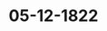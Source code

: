 ---  
schema: default  
title: 05-12-1822  
organization: Team Charlie  
notes: "<p>Description</p><p>Sechs und zwanzigste Sitzung.

Geschehen, Frankfurt den. 5. December 1822.

In Gegenwart

Von Seiten Oesterreichs: des von dem Kaiserlich-Königlichen präsidirenden Gesandten,

Herrn Grafen von Buol=Schauenstein, substituirten Königlich-Sächsischen

Gesandten, Herrn von Carlowiz;

Von Seiten Preussens: des Königlichen wirklichen geheimen Staats- und Cabinets

Ministers, Herrn Grafen von der Goltz;

Von Seiten Baierns: des Königlichen wirklichen Staatsraths, Herrn von Pfeffel;

Von Seiten Sachsens: des Königlichen wirklichen Geheimen Raths, Herrn von Carlowiz;

Von Seiten Hannovers: des Königlichen Geheimen Raths, Herrn von Hammerstein;

Von Seiten Würtembergs: des Königlichen Herrn Staatsministers, Freiherrn von

Wangenheim;

Von Seiten Badens: des Großherzoglichen Herrn Bundestagsgesandten und Kammer

herrn, Freiherrn von Blittersdorff;

Von Seiten Kurhessens: des Kurfürstlichen Geheimen Raths und Kammerherrn, Herrn

von Lepel;

Von Seiten des Großherzogthums Hessen: des Großherzoglichen Geheimen Raths,

Herrn von Harnier;

Von Seiten Dänemarks, wegen Holstein und Lauenburg: des von dem Königlich

Dänischen, Herzoglich-Holstein- und Lauenburgischen Gesandten, Herrn Grafen von

Eyben, substituirten Großherzoglich-Mecklenburgischen Gesandten, Herrn von Pentz;

Von Seiten der Niederlande, wegen des Großherzogthums Luxemburg: des

Königlich=Niederländischen Generallieutenants, Herrn Grafen von Grünne;

Von Seiten der Großherzoglich- und Herzoglich=Sächsischen Häuser: des

Großherzoglich= und Herzoglich=Sächsischen wirklichen Geheimen Raths, Herrn

Grafen von Beust;Von Seiten Braunschweigs und Nassau's: des Herzoglich-Rassauischen Herrn Staats

ministers, Freiherrn von Marschall;

Von Seiten von Mecklenburg-Schwerin und Mecklenburg-Strelitz: des Groß

herzoglich=Mecklenburg=Strelitzischen Staatsministers, Herrn von Pentz;

Von Seiten Holstein=Oldenburgs, Anhalts und Schwarzburgs: des Herzoglich

Holstein=Oldenburgischen Kammerherrn, Herrn von Both;

Von Seiten von Hohenzollern, Liechtenstein, Reuß, Schaumburg-Lippe,

Lippe und Waldeck: des Großherzoglich-Hessischen Herrn Geheimen Raths,

Freiherrn von Leonhardi;

Von Seiten der freien Städte, Lübeck, Frankfurt, Bremen und Hamburgs,

des Herrn Syndicus Dr. Curtius;

und meiner, des Kaiserlich-Oesterreichischen wirklichen Hofraths und Canzlei-Directors,

Freiherrn von Handet.</p><p>§.209</p><p>Eröffnung der Bundestags=Sitzungen und Substitutionen.

Der einstweilige Stellvertreter des hohen Präfidii, der Königlich

Sächsische Gesandte, Herr von Carlowiz, eröffnet:

Zufolge des von der hohen Bundesversammlung am 15. Juli dieses Jahres gefaßten

Beschlusses, nehmen deren Sitzungen an dem heutigen Tage wieder ihren Anfang, und mir

ist, in Abwesenheit des Kaiserlich-Königlich-Oesterreichischen Präsidial-Gesandten, Herrn

wirklichen Geheimen Raths, Grafen von Buol-Schauenstein Excellenz, als dessen einst

weiligem Stellvertreter, die Ehre zu Theil geworden, selbige zu eröffnen.

Ich unterziehe mich jetzt dieses Auftrags -- mit Freude, da ich Sie, höchstzuverehrende

Herren! wieder zu unserm gemeinsamen Zwecke, dem Wohle des deutschen Vaterlandes, ver

einigt sehe, — aber auch mit Trauer, denn seit unserer letzten Zusammenkunft hat der Tod

unserm Vereine ein höchst würdiges Mitglied entrissen. Der Königlich-Baierische Bun

destagsgesandte, Freiherr von Aretin, ist aus unserer Mitte geschieden und einer höhern,

ewigen Bestimmung entgegen gegangen. Wer unter uns empfände nicht, was unsere

Versammlung an ihn verloren habe, — ein Vorbild durch Wissen, Thätigkeit, Pflichttreue

und Charnkterstärke, — und wer theilte nicht das Gefühl der Hochachtung für den unver

geßlichen Todten, welches stets in unsern, seiner Freunde, dankbaren Herzen fortleben

wird.An des Verewigten Stelle, tritt heute ein hochverehrter Staatsmann ein. Er hat

durch langjäͤhrige, wichtige Dienste das besondere Vertrauen seines allerhoͤchsten Souverains

erworben und dadurch den gegründetsten Anspruch auf das unserige.

Ich zeige Ihnen zugleich an, daß für den Koͤniglich-Danischen, Herzoglich-Holstein

und Lauenburgischen Gesandten, Herrn Grafen von Eyben, der Großherzoglich-Mecklen

burgische Gesandte, Herr von Pentz, substituirt ist.</p><p>§.210</p><p>Legitimation des Königlich=Baierischen wirklichen Staatsraths, Herrn

von Pfeffel, als Königlich=Baierischen Bundestagsgesandten.

Der einstweilige Stellvertreter des Präsidii zeigt an, der Königlich

Baierische wirkliche Staatsrath, Herr von Pfeffel, habe sich als Königlich-Baierischer

Bundestagsgesandter, mittelst Vollmacht, d.d. München den 14. November 1822, gehörig

legitimirt.

Die Vollmacht wurde verlesen, und hierauf

beschlossen:

dieselbe im Bundesarchive niederzulegen und beglaubigte Abschrift davon dem Herrn

Bundestagsgesandten von Pfeffel zuzustellen.

Der Königlich=Baierische Herr Gesandte: Indem ich zum erstenmale die

Ehre habe, in dieser hohen Versammlung den von meinem allerhöchsten Hofe mir bestimm

ten Platz einzunehmen, finde ich mich gedrungen, die lebhaften Gefühle auszudrücken, die

bei diesem feierlichen Anlaß mich ergreifen. Seit meiner Jugend zwar den Geschäften des

Staats gewidmet, doch meist in der Fremde, unter Verhältnissen und in einer Sphäre

von Thätigkeit lebend, womit mein gegenwärtiger Beruf vielleicht nur durch den gleichen

gewissenhaften Eifer für Erfüllung meiner Pflicht sich verwandt zeigen dürfte, den ich hier,

wie dort, nach Kräften zu bewähren mich bestreben werde, -- soll ich nun in diesem verehr

ten Kreise einem Manne nachfolgen, den ich nicht erwähnen kann, ohne in Ihren Augen,

meine hochgeehrtesten Herren! dieselben Gefühle zu lesen, die in meinem Herzen auf ewig

ihm gewidmet sind (und deren beredten Ausdruck Sie so eben vernommen haben). Er

war Einer Ihrer thätigsten Mitwirker, und die Jahrbücher des deutschen Staatenbundes

werden mit eben dem Stolze seinen Namen aufbewahren, wie Baierns treues Volk ihn der

Nachkommenschaft als ein Muster von unerschütterlicher Ergebenheit an Fürst und Vater

land vorzeigen wird. Er war mein Freund, meine Herren! und ich hege die erfreuliche

Hoffnung, daß Sie diese Eigenschaft als ein Unterpfand Ihres Wohlwollens und Zutrauens,

welchen ich mich bestens zu empfehlen die Ehre habe, zu betrachten mir erlauben werden.</p><p>§.211</p><p>Legitimation der zur Militärcommission der deutschen Bundesversamm-

lung abgeordneten Generale und Stäbsofficiere.

(17. Sitz. §. 146 d. J.)

Baiern. Der Königlich-Baierische Bundestagsgesandte beeilt sich, nach seinem Ein

treten in diese hohe Versammlung, derselben von der stattgehabten Veränderung in der Kö

niglich-Baierischen Abordnung zur Militärcommission Nachricht zu ertheilen. Der bisherige

Königliche Militär-Bevollmächtigte, Generalmajor von Maillot, ist nämlich während

der Bundestagsferien von Seiner Majestät dem Könige zu einer andern ehrenvollen Be

stimmung abgerufen, und der Oberst und Flügel-Adjutant Seiner Königlichen Majestät,

Herr Fürst August von Thurn und Taxis, zu seinem Nachfolger ernannt worden, wel

cher Letztere demnach auch bereits seit einiger Zeit dahier eingetroffen ist.

Hierauf wurde

beschlossen:

der Militärcommission der deutschen Bundesversammlung auf herkömmliche Art hievon

Nachricht zu ertheilen.</p><p>§.212</p><p>Geschäftsführung in der Eingaben-Commission betreffend.

(24. Sitz. §. 183 d. J.)

Der Königlich=Sächsische Gesandte, Herr von Carlowiz, theilt einige von

seinem allerhöchsten Hofe vorläufig gebilligte Bemerkungen in Bezug auf die Geschäftsordnung

der Bundestags=Commission zu Prüfung der Privateingaben mit, wozu die von der König

lich=Preussischen Bundestagsgesandtschaft unterm 6. Juni dieses Jahres dieser Commission über=

gebene Note, sammt deren Beilage (Num. 23), und der hierauf in der 24. Bundestagssitzung

am 11. Juli ej. a. gefaßte Beschluß (§. 183), den Anlaß gegeben haben.

Deßgleichen giebt der Großherzoglich-Badische Herr Gesandte,

Freiherr

von Blittersdorff, die Bemerkungen seines allerhöchsten Hofes über denselben Gegenstand

ab; worauf

beschlossen

wurde,

1) die vorgetragenen Bemerkungen an die Bundestags-Commission zu Revidirung der

Geschäftsordnung zur Berücksichtigung abzugeben, auch

2) solche unter Zahl 31 und 32 loco dictaturae drucken zu lassen.</p><p>§.213</p><p>Instructions=Einholungen betreffend.

(13. Sitz. §. 104 d. J.)

175

Würtemberg. Auf den in der 10. dießjährigen Sitzung, von der Königlich

Preussischen Gesandtschaft gemachten, die Art und Weise der Instructions-Einho

lung, deßgleichen der Abstimmung oder Beschlußziehung bei Verhandlungen der

Bundesversammlung betreffenden Antrag, wurde beschlossen:

daß der Königlich=Preussische Antrag an die Regierungen mit dem Ersuchen einzu

senden sey, darüber ihre Erklärungen baldmöglichst abzugeben, damit die zur Re

vision der Geschäftsordnung gewählte Commission, welcher dieser Antrag zuzustellen

wäre, hierauf besondern Vortrag zu erstatten in den Stand gesetzt werde.

Die Königlich=Würtembergische Gesandtschaft ist ermächtigt, in Gemäßheit dieses Be

schlusses, auf jenen Antrag die vorläufigen Ansichten ihres allerhöchsten Hofes, der von der

Königlich-Preussischen Gesandtschaft selbst gewählten Abtheilung ihres Antrags in sechs

Puncte oder so genannte Annahmen folgend, zur weitern Erörterung vorzulegen.

Die Absicht des

Ersten Puncts geht dahin, daß die Theilung der Verhandlung eines

Gegenstandes zwischen öffentlicher und vertraulicher Sitzung möglichst

vermieden werden solle.

Hier kann natürlich nicht davon die Rede seyn, wenn, nach Anleitung der provisori

schen Geschäftsordnung, I, Absatz 5, bloß vorbereitende, unverbindliche Bespre

chungen und Erörterungen eines in den förmlichen Sitzungen zu verhandelnden Ge

genstandes, in vertraulichen Sitzungen statt finden, sondern es ist anzunehmen, daß

nur solche Fälle damit bezeichnet werden wollen, in welchen die Verhandlungen die ange

gebene Grenze überschreiten und entweder

a) ohne Führung eines Protokolls oder einer Registratur, die Berathungen Resultate er

geben, welche auf die weitern, in öffentlicher Sitzung zu pflegenden, von wesent

lichem Einflusse sind, oder auch nur diese erläutern; oder wenn

b) unter Führung eines abgesonderten Protokolls, oder einer Registratur, eine Ver

handlung in vertraulicher Sitzung über einzelne Puncte eines übrigens in öffent

licher Sitzung behandelten Gegenstandes statt findet.

In solchen Fällen ist die Theilung einer Verhandlung wirklich vorhanden.

Zur Beseitigung der aus einer solchen Verhandlungsform entstehenden Inconvenienz,

hält man es allerdings für angemessen, daß, in der Regel, die Theilung ausgeschlossen, jederGegenstand in öffentlicher Sitzung vollsändig verhandelt und die Verhandlung ins Proto=

koll aufgenommen werde, es möge dieselbe mehr oder minder durch die vertrauliche Bespre

chung vorbereitet seyn, oder nicht, und

daß die Ausnahmen, in welchen gleichwohl eine Verhandlung der oben ad a und b

bezeichneten Art zugelassen werden soll, ohne solche vollsändig ins öffentliche Protokoll zu

übertragen, von der Zustimmung der Mehrheit der engern Versammlung abhängig zu

machen seyen, welche in Fällen ad a) eine ausdrückliche oder stillschweigende seyn

kann.

Der

zweite Punct bezweckt, daß, wenn ausnahmsweise die Theilung einer

Verhandlung zwischen öffentlicher und vertraulicher Sitzung statt finde,

der sich in letzterer ergebende Stand streitiger Behauptungen, unter An=

hörung und Zustimmung des intereffirten Theils, klar und vollständig in

das öffentliche Protokoll aufgenommen werde.

Gegen diesen Antrag ist, wenn eine Theilung, in dem subl ad a und b bezeichneten

Sinne, vorhanden, nichts zu erinnern, und nur darauf zu sehen, daß der Zustimung des

Betheiligten nicht zu viel eingeräumt wird.

In dieser Hinsicht hat die Königliche Bundestagsgesandtschaft als nähere Besti

mungen folgende Sätze in Antrag zu bringen:

3) wen in einer vertraulichen Sitzung, worüber weder Protokoll noch Registratur auf

genommen wurde, die Besprechungen zwar ein Resultat erhalten, welches auf die

weitere Verhandlung des Gegenstandes in öffentlicher Sitzung von wesentlichem Ein

flusse ist, oder diese erläutert, gleichwohl aber solche nicht vollständig in das öffent

liche Protokoll geeigner erfunden werden; so sind in dasselbe wenigstens die zu klarer

Darstellung des Gangs der Verhandlung dienenden Hauptmomente zu übertragen;

h) wird hingegen, unter Führung eines Protokolls ober einer Registratur, über einzelne

Puncke vertraulich verhandelt; so kann das öffetliche Protokoll sich auf eine sum

marische Bezugnahme und Anführang des Gegenstandes der abgesonderten Aufgeich=

nung beschränken.

In dem einen wie in dem andern Falle, ist jedem bei dem Gegenstände betheiligten

Bundesgliede zuzugestehen, nicht nur in Beziehung auf die Richtigkeit, sondern auch

in Ansehung der mehrern oder mindern Ausführlichkeit der Fassung seiner eigenen,

in das öffentliche Protokoll aufzunehmenden Erklärungen, Erinnerungen zu machen,

welche vorzugsweise berücksichtigt werden sollen. Dagegen bleibt der übrige Theil besEintrags in Fällen, wo man sich darüber nicht sollte vereinigen können, von der

Ansicht und Entscheidung der Mehrheit abhängig.

Den

dritten Punct anlangend, der in kürzerer Zusammenfassung den Antrag enthält, daß,

wenn bei der Instructions=Einholung der Ausdruck: «daß die Bundes

versammlung Instruction einholen wolle, vermieden werden solle

doch, im einzelnen Falle, dessen Erledigung auf Instruction der Regie

rungen ausgesetzt würde, entweder durch eine Registratur, oder durch

das Protokoll selbst, beurkundet werden müsse, daß-worüber und bin-

nen welcher Frist! Instructionen einzuholen beschlossen worden seye»

so kann diesem diesseits nur in so fern entsprochen werden, als damit bei einzelnen Ver

handlungsgegenständen, worüber die Bundestagsgesandtschaften sich entweder vorher zu

bedenken, oder Verhaltungsbefehle von ihren Regierungen einzuholen veranlaßt seyn könnten,

die Anberaumung einer für beides genügenden Frist zur Abstimmung und Beschluß

nahme bezweckt wird.

Dießfalls hat die provisorische Geschäftsordnung am Schlusse von II schon Vorsehung

getroffen, und es ist der Natur der Verhältnisse gemäß, daß die Fristansetzung so geräumig

statt finden müsse, daß auch von der entferntesten Bundesregierung in der Zwischenzeit In

struction eingehen könne.

Ob besondere Puncte voraus bestimmt werden können oder wollen, über wel

che die Abstimmungen, folglich auch die Instructions-Einholungen, sich zu verbreiten

haben, hängt von dem individuellen Falle und den dabei eintretenden Rücksichten ab;

inzwischen ist es immerhin nicht nur unbedenklich, sondern sogar nützlich, wenn festgesetzt

wird, daß jedesmal, wo die Abstimmung nicht eine ganz einfache, an und für sich deut

liche Frage betrifft, die wesentlichsten Puncte deutlich zu bezeichnen seyen, worauf es, nach

der Ueberzeugung der Bundesversammlung, bei der Entscheidung des vorliegenden Ge

genstandes vorzugsweise ankommt. Es kann dadurch manchen Irrungen und Mißverständ

nissen vorgebeugt, eine richtige Fragestellung bei der Abstimmung vorbereitet und eine ge

naue und umfassende Instructions=Ertheilung befördert werden, ohne daß irgend eine Re

gierung dadurch in ihrer Abstimmung beschränkt werde, indem die Befugniß, einen andern,

vielleicht nicht berührten, aber erheblich scheinenden Gesichtspunct, neben den übrigen be

zeichneten, in der Abstimmung vorzugsweise herauszuheben, keiner Regierung beschränkt wer

den darf.

Wird die Zeit der Abstimmung und Beschlußnahme geräumig genug bestimmt, dann

aber genau und mit dem, schon der provisorischen Geschäftsordnung ad I. entsprechenden, Prä

Protok. d. d. Bundesvers. XIV. Bd.weder neue Thatsachen, oder neue Gesichtspuncte zur Beurtheilung der vorliegenden Frage

enthalte.

Eines weitern, von der Königlich-Preussischen Gesandtschaft nicht ausgehobenen, aber,

wenn man alle Fälle, in welchen die Bundesversammlung den geräumigern Termin zur

Instructions=Einholung ansetzen kann, zusammen stellen will, hieher gehörigen Falls gedenkt

d) die provisorische Geschäftsordnung ad III. 7. lit. c, wenn nämlich ein Mitglied nach

beendigter Umfrage, aus Veranlassung neuer, in späteren Abstimmungen vorgekommener

Gründe, oder zu Aufklärung von Mißverständnissen, um Aufschub der Schußziehung

nachsucht.

Dieser Fall unterscheidet sich von dem vorhergehenden dadurch, daß dort unterstellt

wird, der die Termins-Erstreckung verlangende Gesandte habe noch nicht abgestimmt,

hier aber die entgegengesetzte Voraussetzung statt findet.

Ausserdem muß aber jedem Bundesgliede uͤberlassen bleiben, einen, für die Instructions

Einholung hinreichenden Abstimmungs-Termin zu fordern, so oft

e) im Laufe der Verhandlung neue, den Stand der Sache ganz ändernde, Verhältnisse

eingetreten sind, über welche sich frühere Instructionen noch nicht verbreiten konnten,

und die Bundesversammlung hätte in diesem Falle, wo gleichmäsig ein bereits angesetzter

Termin aufzuheben wäre, nur über das Daseyn des angegebenen Grundes zu erkennen, nach

dessen Anerkennung aber eine angemessene Frist nicht zu versagen.

Gleiche Befugniß muß auch jedem Bundesgliede zugestanden werden, wenn

f) die Abstimmung einen neuen Verhandlungsgegenstand irgend einer Art betrifft,

welcher überall noch nicht vorgekommen ist, und dessen Behandlungsweise mithin nicht

nach früheren Vorgängen beurtheilt werden kann.

Um jedoch auch hier Mißbräuchen zu begegnen, so wird die Bundesversammlung der

Forderung einer geräumigen Termins-Ansetzung nur in so weit zu entsprechen gehalten

seyn, als nicht nachgewiesen werden kann, daß derselbe Verhandlungsgegenstand bereits vor

gekommen oder doch seine Behandlungsweise in der Bundesgesetzgebung genau vorgezeichnet

ist, worüber die Mehrheit in der Bundesversammlung zu entscheiden hätte.

Der

fünfte Punct, auf dessen Annahme Preussen anträgt, bestimmt:

daß jede Abstimmung, in der Regel, wenn auch beziehungsweise auf

eine andere, doch Namens der einzelnen Regierung oder Stimme,

auch einzeln und gesondert erfolgen solle, und daß, wenn dadurch

bei minder erheblichen Gegenständen eine Gesammterklärung nichtausgeschlossen werde, doch, auf Verlangen der nächst interessirten

Gesandtschaften, einzeln abgestimmt werden müsse.

Der Annahme dieser Bestimmung liegt nichts im Wege, sie ist auch schon in der pro

visorischen Geschäftsordnung als Regel enthalten, und die Königliche Bundestagsgesandtschaft

ist ermächtigt, auf den Zusatz anzutragen, daß es jeder Bundesgesandtschaft zustehen solle,

die einzelne Abstimmung, ohne Bescheinigung eines besondern Interesses, zu fordern.

Durch den

sechsten und letzten Punct des Preussischen Antrags, soll endlich noch festgesetzt werden:

daß die Bundesversammlung dafür sorgen dürfe und müsse, daß

sie durch die vorbemerkte Einrichtung sich in dem Falle befinde,

das von jedem einzelnen Gesandten Erklärte für die Ansicht und

Entschliessung seiner Regierung halten zu können, ohne daß ihr

jedoch die Befugniß beizulegen sey, sich darüber, daß dem wirklich

so sey, durch irgend eine besondere Maasregel unmittelbar und

direct zu verfichern.

Theils durch Befolgung der schon in der provisorischen Geschäftsordnung hierüber ent

haltenen Bestimmungen, theils durch die Beschlußnahme über die Preussischen Anträge, wird

dieser Sorge im einzelnen Falle Genüge geschehen.

Indessen findet man es durchaus angemessen, wenn in dieser Beziehung ausdrücklich

festgesetzt wird:

1) daß jede von einem Bundestagsgesandten abgegebene Erklärung oder Abstimmung

nie als im eigenen, sondern immer nur als im Namen seiner Regierung abgegeben, an

zusehen und zu beurtheilen sey, so bald der Gesandte begehrt, daß seine Aeusserung nicht als

vertrauliche Eröffnung betrachtet, sondern in das Protokoll aufgenommen werde;

wogegen

2) die Bundesversammlung nie berechtigt sey, in irgend einer Weise zu erörtern, oder

zu untersuchen, ob die von einem Bundestagsgesandten zum Protokolle gegebene Erklärung,

in Folge und in Gemäßheit erhaltener Instructionen abgelegt worden sey oder nicht,

indem die Gesandten deßhalb lediglich ihren Regierungen verantwortlich seyen.

Einer solchen Bestimmung tritt man um so bereitwilliger bei, da, wie die Königliche

Gesandtschaft ausdrücklich zu erklären hat, ihr allerhöchster Hof stets von diesen Grund

sätzen ausgegangen ist, deren ersterer insbesondere geeignet ist, den persönlichen Ansich

ten der Bundestagsgesandten einen ungesetzlichen Spielraum zu verschliessen, der hin

und wieder als möglich, und, wenn er statt finden könnte -- mit Recht als durchaus unzu

lässig — angesehen worden ist.Was endlich noch den in dem Preussischen Antrage (Prot. Seite 211) aufgestellten

Grundsatz betrifft ,

daß in den Commissionen die Gesandten die ihnen zugewiesenen

Gegenstände nur nach ihrer eigenen Ansicht begutachten sollen;

so ist diese Bestimmung zwar von der Bundesversammlung bereits anerkannt (s. Bundestags

Protokoll von 1821, §. 73, Seite 146), ubrigens aber immerhin geeignet, in die neue Ge

schäftsordnung aufgenommen zu werden.

In dem Falle, daß man es für gerathen-halten sollte, über den Antrag der König

lich-Preussischen Gesandtschaft, nach erfolgtem Commissionsvortrage, einen von der allge

meinen Revision der Geschäftsordnung abgesonderten Beschluß zu fassen, ist die Königliche

Bundestagsgesandtschaft dazu mitzuwirken zwar ermächtigt, muß sich jedoch vorbehalten, die

so eben mitgetheilten vorläufigen Ansichten ihrer allerhöchsten Regierung bei der definitiven

Abstimmung über den zu erwartenden Commissionsvortrag, nach Erforderniß, zu vervoll

ständigen.

Indessen glaubt sie jetzt schon erwähnen zu müssen, daß sie nur unter der Voraus

setzung zu einem abgesonderten Beschlusse mitzuwirken ermaͤchtigt sey; daß durch diese vor

läufige Beschlußnahme über die Königlich-Preussischen Anträge, weder die Bearbeitung der

umfassenden definitiven Geschäftsordnung gehemmt, noch den Modificationen Eintrag gesche

hen werde, welche bei Zusammenstellung des Ganzen zu seiner Zeit, in einzelnen der vor

läufig angenommenen Puncte nöthig erachtet werden möchten, um diese mit allen übrigen

Theilen der definitiven Geschäftsordnung in Uebereinstimmung zu setzen.

Diese Abstimmung wurde der betreffenden Commission zuzustellen beschlossen.</p><p>§.214</p><p>Denkschrift des Vorstandes der katholischen Gemeinde zu Frankfurt am

Main, ihre verfassungsmäsig anzuordnenden Verhältnisse be

treffend.

(23. Sitz. §. 179 d. J.)

Der Kurhessische Herr Gesandte von Lepel, trägt vor: Aus dem Protokolle

der 23. dießjährigen Sitzung (§. 179), ist dieser hohen Versammlung erinnerlich, daß durch

eine schriftliche Eingabe des Vorstandes der katholischen Gemeinde dahier, die angenehme

Hoffnung gegeben wurde, die Beschwerde üͤber ihre Verhaͤltnisse werde sich auf gutlichem

Wege erledigen.

Diese Hoffnung ist vollständig erfüllt worden. Durch eine, während der Ferien ein

gereichte, weitere Eingabe, d. d. 27. August dieses Jahres (Num. 126), hat der oben er

wähnte Vorstand angezeigt:daß die durch ihn dieser hohen Versammlung vorgelegten und mittelst Beschlusses

vom 20. September 1819 an eine dießfalls niedergesetzte hohe Commission zum Aus

gleichungs-Versuche verwiesenen Differenzen, durch eine Erklaͤrung des Senats vom

30. Juli dieses Jahres, auf eine die katholische Gemeinde beruhigende Weise erledigt

worden seyen,

und demnach die deßfallsigen Reclamationen, unter Verdankung der denselben gewidmeten

Sorge, foͤrmlich abgerufen und zuruͤckgenommen.

Unter diesen Umständen wird der Antrag gerechtfertigt erscheinen:

daß die besagte Eingabe vom 27. August dieses Jahres zu den Acten zu nehmen sey,

und die ganze Angelegenheit, als definitiv erledigt, zu beruhen habe.

Hierauf wurde, unter einhelliger Zustimmung zu diesem Antrage,

beschlossen:

daß die Eingabe des Vorstandes der katholischen Gemeinde zu Frankfurt zu den Acten

zu nehmen sey, und die ganze Angelegenheit, als definitiv erledigt, zu beruhen habe.</p><p>§.215</p><p>Die Streitigkeit zwischen dem Großherzogthume Sachsen-Weimar-Eise

nach und dem Fürstenthume Schwarzburg-Rudolstadt, dann den

Herzogthümern Sachsen=Coburg, Hildburghausen, Meiningen und

dem Fürstenthume Schwarzburg-Sondershausen, wegen der aus dem

Thüringer Rayonverbande vom Jahr 1814 herrührenden Forde

rungen.

(19. Sitz. §. 161 b. J.)

Der Großherzoglich= und Herzoglich=Sächsische Herr Bundestagsge

sandte, that folgende Anzeige und Erklärung:

In der Thüringer Rayonsache sind Seiner Königlichen Hoheit, dem Großherzoge

von Sachsen=Weimar und Eisenach, meinem allergnädigsten Herrn, von den Durch

lauchtigsten Beklagten die Kronen Sachsen und Hannover, ingleichen des Kurfürsten von

Hessen Königliche Hoheit, zur Wahl unter Allerhöchstderen obersten Gerichten, als Aus

trägalinstanz vorgeschlagen und von Seiner Königlichen Hoheit dem Großherzoge, jene

auf das Hannöverische Oberappellationsgericht zu Celle gerichtet worden.

Da der erwähnte Vorschlag zum Theil nicht ohne gewisse Modificationen geschehen ist,

welche ich zur Kenntniß hoher Bundesversammlung zu bringen befehligt worden bin, so

muß ich der eben bewirkten Anzeige noch Folgendes hinzufügen:

Protok. d. d. Bundesvers. XIV. Bd.Nachdem über die letztern, in der 8. und 19. Sitzung von hoher Bundesversammlung

in der Thüringer Rayonsache gefaßten, Beschlüsse von mir berichtet worden war, liessen

des Herzogs von Coburg=Meiningen Durchlaucht nach Weimar erklären, daß, wenn des

Großherzogs Königliche Hoheit nicht noch das Oberappellationsgericht zu Jena als Austrä

galinstanz anzunehmen geneigen sollten, Höchstsie die obersten Gerichte Ihrer Königlichen

Majestäten von Sachsen und Hannover und Seiner Königlichen Hoheit des Kurfürsten von

Hessen zur Auswahl Seiner Königlichen Hoheit des Großherzogs in Vorschlag bringen wollten.

Seine Herzogliche Durchlaucht liessen mit dieser Mittheilung die Höchstihrer Vergleichs

geneigtheit verbinden, und befahlen mir zugleich, in einem höchsten Rescripte vom 24. Juni,

beides zur Kenntniß hoher Bundesversammlung zu bringen. Nicht unbemerkt kann ich

hier lassen, daß zwischen Seiner Königlichen Hoheit dem Großherzoge von Sachsen-Weimar

und des Herzogs von Sachsen=Coburg=Meiningen Durchlaucht, auch nächstens eine gütliche

Vereinigung in der Sache zu Stande kommen dürfte.

Von des Herzogs zu Sachsen=Hildburghausen Durchlaucht, erhielt ich, in Be

ziehung auf den in der 19. Sitzung von hoher Bundesversammlung genommenen Beschluß,

den höchsten Befehl, hier Folgendes zu erklären:

Seine Herzogliche Durchlaucht sähen Sich, bei aller Achtung für jenen, schon um deß

willen ausser Stande, demselben nachzukommen, weil, die verlangte Vereinigung über die

vorzuschlagenden Austrägalgerichte zu erwirken, ausser Ihrer Macht läge; Höchstsie müßten

Sich aber auch gegen alle in materieller Hinsicht etwa daraus zu ziehenden Folgerungen

feierlichst verwahren, indem das zum Beschluß erhobene Gutachten der Commission nicht

auf bereits bestehende, sämmtliche Mitglieder des Bundes verbindende Gesetze, sondern auf

ergänzende, der künftigen Legislation vorbehaltene Bestimmungen gegründet sey, und der Be

schluß daher, dem vorhergegangenen ausdrücklichen Antrage gemäß, einer vorherigen In

structions-Einholung bedurft hätte.

Um jedoch Höchstihre Bereitwilligkeit zur rechtlichen Erledigung dieser Angelegenheit

zu bethätigen, hätten Seine Herzogliche Durchlaucht den betheiligten Höfen die nöthigen

Vorschläge wegen des Austrägalgerichts gemacht.

Des Herzogs zu Sachsen=Coburg=Saalfeld, Fürsten zu Lichtenberg, Durchlaucht

haben mir, in einem Ministerial-Erlasse vom 23. Juli, Folgendes gnädigst zu erkennen

geben lassen:

Daß Höchstsie zwar den von hoher Bundesversammlung unterm 10. Juni gefaßten

Beschluß, durch die dafür aufgestellten Gründe, nicht für gerechtfertigt halten könnten, in

dem es zu offen vorliege, daß in dieser Angelegenheit zwischen den, Großherzoglich-Sachsen

Weimar= und Fürstlich=Schwarzburg=Rudolstädtischer Seits in Anspruch genommenen, vierRegierungen, eine Streitgenossenschaft durchaus nicht statt finde, um solches nur im Min

desten bezweifeln zu lassen; da inzwischen Seiner Durchlaucht dem Herzoge selbst an der

baldigen Erledigung der Sache gelegen sey, so hätten Höchstdieselben, unter dem erforder

lichen Vorbehalte gegen die behauptete Streitgenossenschaft und daß namentlich nie die

Einlassung auf eine gemeinsame Klage gegen höchstgedachte vier Regierungen, als hohe

Streitgenossen, erfolgen werde, den hohen Gouvernements zu Sachsen-Weimar-Eisenach

und Schwarzburg=Rudolstadt Ihre Majestäten die Könige von Sachsen und Hannover

und Seine Königliche Hoheit den Kurfürsten von Hessen als Austrägalrichter in Vorschlag

bringen lassen.

Zugleich liessen Seine Herzogliche Durchlaucht mir befehlen, diese Erklärung zur

Kenntniß hoher Bundesversammlung zu bringen, dabei aber zu bemerken, daß Hoͤchstdie

selben gegen die in den Bundestagsbeschlüssen vom 28. Februar und 10. Juni vorausgesetzte

Streitgenossenschaft Sich nochmals und um so mehr verwahren mußten, da diese weder

durch die Natur der vorliegenden Sache, noch durch bestehende Bundesgesetze, begründet

sey, vielmehr nach diesen, und insbesondere nach dem, was bei den Wiener Ministerial

Conferenzen bei der 20. Sitzung wegen der Adcitation vorgekommen sey, der Grundsatz

feststehe, daß kein Bundesglied wider seinen Willen in fremde Processe und Streithändel

verflochten und keinem ein Richter aufgedrungen werden könne, der nicht auf gesetzmäsi

gem Wege, durch den Vorschlag und die Wahl der streitenden Theile, dazu berufen sey.

Sollte hohe Bundesversammlung darauf bestehen, daß die Thüringer Rayonsache von

den in Anspruch genommenen Regierungen als Streitgenossen gemeinschaftlich vor Einem

Richter behandelt werde, so müßte die Einlassung auf die erhoben werdende Klage versagt,

und darauf angetragen werden, daß vorerst über die in Fällen der vorliegenden Art zu

beobachtenden Regeln des Verfahrens von Seiten des Bundes bestimmte Normen festgestellt,

und zu dem Ende die Instructionen der Höfe eingeholt würden.

Später, und zwar unterm 17. August. haben des Herzogs von Sachsen=Coburg

Saalfeld Durchlaucht mir gnädigst eröffnen lassen: daß von des Großherzogs zu Sach

sen=Weimar=Eisenach Königlichen Hoheit, die Krone Hannover, und insbesondere das

obere Justiztribunal zu Celle, als Austrägalrichter erwählt worden sey, und Seine König

liche Hoheit der Großherzog haben mir seitdem auch allergnädigst nicht verhalten, daß von

den sämmtlichen hohen Beklagten der mehrberührte Vorschlag, von Seiner Königlichen Ho

heit aber die eben berührte Wahl des Königlich-Hannöverischen Obertribunals zu Celle, ge

schehen sey.

Der Herr Gesandte der 15. Stimme, für Schwarzburg=Rudolstadt:

In völliger Uebereinstimmung mit der Anzeige des Großherzoglich-Weimarischen Herrn Gesandten, setze ich, mir ertheiltem höchsten Auftrage zufolge, die hohe Bundesversammlung

davon in Kenntniß: daß Seine Durchlaucht der Fürst zu Schwarzburg-Rudolstadt unter

den, Höchstdenenselben als Austrägalinstanz in der Thüringer Rayons-Angelegenheit vor

geschlagenen, drei obersten Gerichtsstellen von Sachsen, Hannover und Hessen-Cassel, gleich

falls das Königlich-Hannöverische Oberappellationsgericht in Celle erwählt haben.

Bei der hierauf erfolgten Umfrage, hat sich der Herr Gesandte Graf von Beust

der Abstimmung enthalten.

Alle übrige Abstimmungen fielen ganz einhellig aus; daher

Beschluß:

Unter Beziehung auf den in der 8. Sitzung am 28. Februar dieses Jahres gefaßten

einhelligen Beschluß, somit auch ohne Berücksichtigung der von einigen Seiten eingelegten

Verwahrung (wobei es sich jedoch von selbst versteht, daß einem dereinstigen richterlichen

Erkenntnisse hiedurch in irgend einer Weise, und insbesondere über die Einrede der erman

gelnden Streitgenossenschaft, nicht vorgegriffen werden soll), wird, nach der nun erfolgten

gemeinschaftlichen Ernennung des Oberappellationsgerichts zu Celle, der Königlich-Hannöve

rische Herr Bundestagsgesandte ersucht, seinem allerhöchsten Hofe hievon die Anzeige zu

machen, damit der gedachte oberste Gerichtshof, in der Eigenschaft als Austrägalinstanz,

sich diesem Geschäfte, in Gemäßheit der Bundesacte und der Beschlüsse vom 16. Juni 1817

und 3. August 1820, unterziehe, und demnächst in der Sache, im Auftrage und Namens

der Bundesversammlung, den Rechten gemäß erkenne. Zu diesem Ende wären dem König=

lich=Hannöverischen Gesandten, Herrn von Hammerstein, die bisher bei der Bun

desversammlung und der Vermittlungs-Commission gepflogenen Verhandlungen, unter An

fügung obgedachter Beschlüsse, zur weitern Beförderung an das Austrägalgericht zuzustellen.</p><p>§.216</p><p>Reclamation der Gräflich=Hahn'schen Familie und der Curatel des Frei

herrn Carl Reinhard von Gemmingen=Guttenberg, die Gleichstel

lung der Gläubiger der ehemaligen mittelrheinischen Reichsritter

schaft, — auch Stand der Auseinandersetzung der ehemaligen mittel

rheinischen reichsritterschaftlichen Angelegenheiten im Allgemeinen

betreffend.

(25. Sitz. §. 204 d. J.)

Großherzogthum Hessen. Die Gesandtschaft erklärte in der 22. Sitzung

dieses Jahres, wie ihr höchster Hof keinen Anstand nehmen werde, derjenigen Auseinan

dersetzung der mittelrheinischen ritterschaftlichen Angelegenheiten, welche von den Commissarien der betheiligten Staaten in diesem Herbste zu Stande gebracht worden ist, ihrerseits

die Genehmigung zu ertheilen.

Dieser Meldung kann man nachtragen, daß die Großherzogliche Genehmigung wirklich

ertheilt worden ist, und nunmehr den anderseitigen Ratificationen entgegengesehen wird.

Es hat zwar an dem letzten dießjährigen Zusammentritt der Kurhessische Commissarius, nach

seiner Angabe, wegen Mangels an Instructionen, keinen Theil genommen.

Da derselbe aber im vorigen Jahre gegenwärtig war, wo bereits alles Wesentliche

verabredet wurde; so giebt man sich gern der Hoffnung hin, daß Kurhessen keinen Anstand

nehme und die geschehene Einladung, dem Hauptschluß-Recesse der Verhandlungen beizu

treten, nicht ablehnen werde.

Diese Anzeige wurde an die Reclamations=Commission abgegeben.</p><p>§.217</p><p>Beiträge zu der Bundes=Matrikular= und Canzlei=Casse.

(22. Sitz. §. 175 d. J.)

Der Herr Gesandte der Großherzoglich= und Herzoglich=Sächsischen

Häuser, zeigt an, daß im Laufe der Ferien für Sachsen-Hildburghausen die in der

6. dießjährigen Sitzung beschlossenen Beiträge zu der Bundes-Matrikular- und Canzlei

Casse entrichtet worden wären.</p><p>§.218</p><p>Sammlung der in den deutschen Bundesstaaten geltenden Gesetze.

(25. Sitz. §. 205 d. J.)

Der Herr Gesandte der sechzehnten Stimme, Freiherr von Leonhardi,

übergiebt die Sammlung der Gesetze und Verordnungen für das Fürstenthum Hohen

zollern-Sigmaringen von den Jahren 1808 bis 1820, welche in die Bibliothek der

Bundesversammlung abgegeben wurden.</p><p>§.219</p><p>Die Streitigkeit zwischen dem Großherzogthume Hessen und dem Herzog

thume Nassau, hinsichtlich des von Nassau zu übernehmenden ver-

hältnißmäsigen Antheils Althessischer Landes- und Cameralschulden

für die im Jahr 1802 erworbenen Althessischen Landestheile, ins

besondere die von Maximilian von Riese und Jacob Heinrich Rühle

von Lilienstern, Namens zweier Creditoren=Consortien, betriebene

Forderung betreffend.

(36. Sitz. §. 207 v. J. 1820.)

Präsidium giebt Kenntniß von einem während der Ferien bei der Königlich-Baierischen Bundestagsgesandtschaft eingegangenen und demselben übergebenen Schreiben des

Königlich=Baierischen Oberappellationsgerichts zu München, als Austrägalgerichtshofes in

eben bezeichneter Streitsache, d. d. München den 3. September laufenden Jahres, worin

dasselbe nachweist, wie weit die Verhandlung gediehen sey und aus welchen Gründen das

Erkenntniß nicht binnen der vorgeschriebenen Jahresfrist, von dem Tage der überreichten

ersten Klageschrift an, erfolgen koͤnne.

Beide Theile, die Großherzoglich=Hessische und Herzoglich=Rassauische

Gesandtschaft, erklärten, daß sie gegen diesen, durch die Verhandlung selbst nothwendig

gewordenen Verzug nichts einzuwenden haben, -- es wurde daher einhellig

beschlossen:

daß man die von dem Austrägalgerichtshofe ausgeführten Gründe für hinreichend an

nehme, und den Königlich-Baierischen Herrn Bundestagsgesandten von Pfeffel ersuche,

solches zu dessen Kenntniß zu bringen.</p><p>§.220</p><p>Der Rosine Elisabeth, verwitweten Opitz, gebohrnen Staub, in Brandis

im Königreiche Sachsen, und ihres Sohnes, Adv. Friedrich Ferdinand

Opitz, in Eilenburg, im Königlich=Preussischen Herzogthume Sach

sen, Justiz- und andere Beschwerden wider Preussen.

(19. Sitz. §. 129 v. J. 1821.)

Der Königlich=Sächsische Bundestagsgesandte, Herr von Carlowiz,

trägt vier von der Rosine Elisabeth, verwitweten Opitz, gebohrnen Staub, in Brandis,

im Konigreiche Sachsen, und ihrem Sohne und legitimirten allgemeinen Geschlechtsvormunde,

Adv. Friedrich Ferdinand Opitz, in Eilenburg, im Königlich-Preussischen Herzogthume Sach

sen, theils gemeinschaftlich, theils besonders, an die hohe Bundesversammlung gerichtete,

Justiz= und andere Beschwerden gegen Preussen betreffende, unter Num. 137 verzeichnete Ein

gaben, vom 28. Mai, 16. Juni, 30. August und 13. November dieses Jahres, vor, und

ertheilt hierauf folgendes Gutachten.

Obige Eingaben betreffen vier verschiedene Gegenstände:

1) die Beschwerde der Opitz über den Verzug der Regulirung des Wachsmuth'schen

Nachlasses in Torgau;

2) die von dem Adv. Opitz wider den Königlich-Preussischen Fiscum gerichtete Ent

schädigungsklage;

3) dessen Gesuch, ihm und seiner Mutter das Armenrecht zu ertheilen, und einen Ar

men-Advocaten zu bestellen;4) dessen ferneres Gesuch, zu Sistirung des von dem Inquisitoriate zu Eilenburg wider

ihn begonnenen Criminal- und fiscalischen Verfahrens, Inhibitorialien zu erlassen.

Die Competenz der hohen Bundesversammlung in Bezug auf die Rechtspflege in den

einzelnen Bundesstaaten, gründet sich auf den 29. Artikel der Wiener Schlußacte.

Dieser lautet;

- Wenn in einem Bundesstaate der Fall einer Justizverweigerung eintritt und auf

e gesetzlichen Wegen ausreichende Huͤlfe nicht erlangt werden kann, so liegt der

« Bundesversammlung ob, erwiesene, nach der Verfassung und den bestehenden

« Gesetzen jedes Landes zu beurtheilende Beschwerden uͤber verweigerte oder gehemmte

* Rechtspflege anzunehmen und darauf die gerichtliche Hülfe bei der Bundesregie

erung, die zu der Beschwerde Anlaß gegeben hat, zu bewirken ».

Hiernach liegt also zuvörderst dem Beschwerdeführer ob, zu erweisen, daß die Rechts

hülfe, wie er sie nach der Beschaffenheit seiner Sache, wenn die Verfassung und die beste

henden Gesetze seines Landes darauf angewendet werden, zu erwarten berechtigt war, wirk

lich verweigert oder verzögert worden sey, und daß selbige auf gesetzlichen Wegen nicht aus

reichend habe erlangt werden können.

Dieser Erweis mangelt aber in den Eingaben des Adv. Opitz und seiner Mutter gänzlich.

Zu 1) Aus der von der Opitz angebrachten und von ihrem Sohne mit unterschrie

benen Beschwerde, über den Verzug bei Regulirung des Wachsmuth'schen Nachlasses, läßt

sich nicht ersehen, welche Bewandniß es mit dieser Sache habe und ob hiebei wirklich eine

Justizverzögerung vorwalte. Es ist nicht einmal nachgewiesen, daß die Opitz oder ihr Sohn

überhaupt ein rechtliches Interesse an der Regulirung des Nachlasses habe, indem weder

beigebracht ist, in welcher Maaße Erstere, wie sie anführt, Gläubigerin desselben, noch daß

Einer von Beiden Miterbe oder der Vormund der Erben sey.

Eben so wenig hat

zu 2) der Adv. Opitz angegeben, welche Bewandniß es mit seiner Entschädigungsklage

gegen den Koͤniglich-Preussischen Fiscum habe, ob und bei welcher Gerichtsstelle selbige ein

gereicht worden sey, und in welcher Lage sich die Sache dermalen befinde.

Da übrigens

zu 3) die hohe Bundesversammlung kein Gerichtshof ist, auch keine Kosten liquidirt,

so folgt von selbst, daß bei selbiger nicht um Ertheilung des Armenrechts und Bestellung

eines Armen=Advocaten angesucht werden könne.

Endlich hat

zu 4) der Adv. Opitz selbst nicht behauptet, daß bei dem vor dem Inquisitoriate zu

Eilenburg wider ihm begonnenen Criminal- und fiscalischen Verfahren eine Verweigerungoder Verzögerung der Rechtspflege statt gefunden habe, vielmehr im Gegentheile durch die,

seiner Eingabe abschriftlich beigefügte, präjudicielle Ladung des Inquisitoriats zum Erschei

nen in dem zu Fortsetzung der Untersuchung anberaumten Termine am 16. November dieses

Jahres bewiesen, daß dermalen die Untersuchung wirklich im Gange und die Sache noch nicht

einmal an eine höhere Gerichtsstelle gelangt sey.

Demnach ist dahin anzutragen, daß Rosine Elisabeth, verwitwete Opitz, und deren

Sohn und Curator, Adv. Friedrich Ferdinand Opitz, mit ihren, in den Eingaben an die

hohe Bundesversammlung vom 28. Mai, 16. Juni, 30. August und 13. November dieses

Jahres enthaltenen Beschwerden und Gesuchen abgewiesen werden.

Sämmtliche Gesandtschaften vereinigten sich mit dem Antrage des Herrn Re

ferenten; daher

Beschluß:

daß Rosine Elisabeth, verwitwete Opitz, und deren Sohn und Curator, Adv. Fried

rich Ferdinand Opitz, mit ihren, in den Eingaben an die hohe Bundesversammlung vom

28. Mai, 16. Juni, 30. August und 13. November dieses Jahres enthaltenen Beschwerden

und Gesuchen abgewiesen werden.</p><p>§.221</p><p>Reclamation des Regierungs-Directors Herquet zu Fulda, Pension

betreffend.

Der Königlich=Würtembergische Herr Bundestagsgesandte, Freiherr

von Wangenheim, erstattet Vortrag auf die von dem Kurfürstlich-Hessischen Regie

rungs=Director Herquet, vormaligen Präfecten zu Fulda, unter den Zahlen 39 und 73

eingesendeten Reclamationen, Pensionssache betreffend, und nach vollständig mitgetheiltem

Auszuge der erwähnten Vorstellungen, äussert der Herr Referent sein Gutachten dahin:

Es handle sich nach der Art und Weise, wie der Reclamant sein Petitum gestellt habe,

nicht von einer von ihm, dem Reclamanten, gegen das Kurhessische Gouvernement bei

dieser hohen Versammlung erhobenen Beschwerde und von den Einleitungen, welche zur

Würdigung und Erledigung derselben auf bundesverfassungsmäsigem Wege zu treffen wären,

sondern lediglich von der Frage: ob die Bundesversammlung berechtigt und verpflichtet seyn

könne, die Königlich-Preussische Regierung zu einer Intercession für den Reclamanten bei

dem Kurhessischen Hofe zu vermögen?

Müßte diese Frage, wie es allerdings der Fall zu seyn scheine, verneint werden; so

wäre es ganz überflüssig, in den Gegenstand der Reclamation selbst und in eine Beurthei

lung derselben jetzt schon einzugehen.Sollte die Bundesversammlung zu einem Schritte der gebetenen Art verfassungsmäsig

berechtigt und verpflichtet erachtet werden können; so müßte nicht nur die rechtliche Verbind

lichkeit der Königlich-Preussischen Regierung zu einer Intercession, wenn eine solche über

haupt als möglich gedacht werde, nachgewiesen, sondern, wenn eine solche Verbindlichkeit

wirklich vorhanden seye, auch klar gemacht werden, einmal, daß die Königlich-Preussische

Regierung dieser rechtlichen Verbindlichkeit nicht nachkommen wolle, und dann, daß alle

in der Preussischen Landesverfassung geöffnete Wege, sie zur Erfüllung jener Verbindlich,

keit zu vermögen, betreten und durch verweigerte Justiz unzugänglich gemacht worden seyen,

Die Frage: ob eine rechtliche Verbindlichkeit einer Regierung, bei einer andern Re

gierung für einen Privaten sich zu verwenden (etwa in dem Falle, wenn jene Eviction zu

leisten hätte), überhaupt als möglich gedacht werden könne, und ob, in solchem Falle, die

Königlich=Preussische Regierung die rechtliche Verbindlichkeit, den Reclamanten bei der Kur

hessischen Regierung zu vertreten, auf sich habe, koͤnne hier um so leichter ganz unbeant

wortet gelassen werden, da diese Regierung die gebetene Intercession nur sehr bedingt ver

weigert habe.

Da diese höchste Regierung die Intercession unbedingt keineswegs verweigere, und da,

wenn diese auch unbedingt verweigert worden sey, weder eine Nachweisung der Verbind

lichkeit dazu, noch eine Justizverweigerung vorliege; so könne, nach dem Dafürhalten des

Referenten, das Recht und die Verpflichtung der Bundesversammlung zu einem Schritte

der gebetenen Art auf keine Weise behauptet werden.

Es durfte daher der Antrag:

den Reclamanten mit seiner Bitte, den Königlich-Preussischen Hof zu einer Inter

cession für ihn bei dem Kurfürstlich-Hessischen Hofe zu vermögen und bei dem

letztern die Remedur der ihm zugefuͤgten Beschwerde zu bewirken, abzuweisen.

gerechtfertigt seyn.

Sämmtliche Stimmen traten dem Gutachten und Antrage des Herrn Referen

..

ten einhellig bei; daher

Beschluß:

daß der Regierungs=Director Herquet zu Fulda mit seiner Bitte, den Königlich=Preussischen

Hof zu einer Jntercession für ihn bei dem Kurfürstlich=Hessischen Hofe zu vermögen, um

bei dem letztern die Remedur seiner gerechten Beschwerde zu bewirken, abgewiesen werde.</p><p>§.222</p><p>Krug's Schrift über Proselytenmacherei.

Der Großherzoglich= und Herzoglich=Sächsische Bundestagsgesandte,

Herr Graf von Beust, trägt vor: Unter Num. 130 der Eingaben übersendet der Professor

Portok. d. d. Bundesvers. Bd. / XIV.Krug in Leipzig der hohen Bundesversammlung ein von ihm verfaßtes Buch, welches den

Titel führt:=Darstellung des Unwesens der Proselytenmacherei durch eine merkwürdige Bekeh

rungsgeschichte. Der hohen deutschen Bundesversammlung ehrerbietigst zugeeignet vom Ver

fasser. Leipzig in Commission bei Hartmann 1822».

Der Name des Verfassers berechtigt zu der Erwartung, daß der Inhalt dieser Schrift

gelesen und erwogen zu werden verdiene, und es duͤrfte darum saͤmmtlichen Herren Gesandten

durch Aufnahme derselben in die Büchersammlung der hohen Bundesversammlung hiezu die

Gelegenheit zu geben seyn.

Hierauf wurde

beschlossen:

die Schrift des Professors Krug in die Bibliothek abzugeben.</p><p>§.223</p><p>Aussetzung der Bundestags-Sitzungen bis zum 1. Februar künftigen

Jahres.

Der einstweilige Stellvertreter des Präsidii, Herr von Carlowiz,

machte, nach Beendigung der in der heutigen Sitzung vorzunehmen gewesenen Gegenstaͤnde,

auf die augenblickliche Lage der der hohen Bundesversammlung eben vorliegenden Geschaͤfte im

Allgemeinen aufmerksam, und hielt bei den Herren Gesandten eine generelle Umfrage, in

wie fern sie dermalen zu Fortsetzung dieser Geschäfte in den im Laufe des jetzigen und

nächstkünftigen Monats eintretenden Sitzungen völlig vorbereitet seyen?

Da sich nun hiernach ergab, daß eine solche Vorbereitung noch nicht allenthalben statt

finde, mithin Sitzungen innerhalb jener Zeit weder einen hinreichenden Stoff zu angemes

sener Beschäftigung darbieten, noch Resultate, welche den Gang der Geschäfte wesentlich

fördern könnten, erwarten lassen würden; so gab der Herr Gesandte von Carlowiz an

heim, ob nicht, theils wegen der jetzigen Geschäftslage, theils in Betracht, daß die begon

nenen Geschäfte ohnehin bald wieder durch die bevorstehenden Weinachts- und Neujahrsferien

auf einige Zeit unterbrochen werden würden, für angemessen zu erachten sey, die gewöhnlichen

wöchentlichen Sitzungen bis zum 1. Februar künftigen Jahres auszusetzen und diesen Zeitraum

zu möglichster Förderung mancher Commissionsarbeiten und vollständiger Vorbereitung der

übrigen Geschäftsgegenstände, sowohl durch eigene Aufarbeitung der Rückstände, als durch

Erinnerung derselben bei den höchsten Regierungen, zu benutzen?

Es wurde hierauf dieser Vortrag in Erwägung gezogen und die Triftigkeit der Gründe

für einen Aufschub der weitern förmlichen Sitzungen allgemein anerkannt; — insbesondere

äusserte der Königlich=Würtembergische Herr Gesandte, Freiherr von

Wangenheim: Die Gesandtschaft glaube nur mit wenigen Erklärungen im Rückstande zuseyn; in jedem Falle aber sey sie bereit, das, was etwa rückständig seyn möchte, in ganz

kurzer Zeit nachzutragen; — in Erwägung jedoch, daß es

1) nach den so eben gemachten Aeusserungen mehrerer Gesandtschaften, vor der Hand

an fruchtbarem Stoffe, sowohl zu fortgesetzten Berathungen, als auch zu Beschlußnahmen,

gebrechen werde; daß ferner

2) die Thätigkeit der Commissionen, durch Abwesenheit der meisten ihrer Mitglieder,

besonders auch durch den Tod des allgemein verehrten Königlich-Baierischen Herrn Ge

sandten, Freiherrn von Aretin, allzusehr gelähmt war, als daß, in der nächsten Zeit,

von ihnen die Veranlassung zu fortgesetzten Berathungen erwartet werden könnte; daß ferner

3) die Sitzungen, wegen der bevorstehenden Weinachts- und Neujahrsfeiertage, ohnedieß

ausgesetzt werden müssen; und daß endlich

4) keina, die Rechte Dritter beruͤhrende, Terminsbestimmungen vorliegen;

in Erwä=

gung dieser Umstände nimmt der Königlich-Würtembergische Gesandte keinen Anstand, dem

Präsidialantrage beizustimmen.

In Betracht obiger vorwaltenden Umstände, wurde einstimmig

beschlossen:

daß die gewöhnlichen wöchentlichen Sitzungen der hohen Bundesversammlung bis zum

1. Februar künftigen Jahres ausgesetzt, und immittelst die vorliegenden Geschäfte, in der vom

Herrn Stellvertreter des Präsidii anheim gegebenen Maaße, möglichst gefördert und vorbe

reitet werden sollen.</p><p>§.224</p><p>Einreichungs-Protokoll.

Nachstehende, während der Vertagung eingekommenen Eingaben, als:

Num. 124, eingereicht am 10. August, von der Marr'schen Buchhandlung zu

Carlsruhe, ein Werk unter dem Titel: - Quellen des öffentlichen Rechts der

deutschen Bundesstaaten; oder Sammlung der wichtigsten Urkunden, die zur

Kenntniß des allgemeinen deutschen Bundesstaatsrechts dienen. Von 1800 bis

1821. Erster Bandv.

einger. am 26. August, durch den Registrator Hofmann zu Aschaffenburg,

Num. 125

als Bevollmächtigten der Mainzer Erjesuitenfonds-Individuen, in

Betreff der Pensions-Rückstände von Preussen und Kurhessen. Mit 2 Anlagen.

Rum. 126', einger. am 30. August, vom Vorstande der katholischen Gemeinde

dahier, Anzeige wege definitiver Erledigung bestandener Differenzen mit dem

Senate der freien Stadt Frankfurt.Rum. 127, einger. am 12. October, durch Dr. Ohlenschlager dahier, als Bevollmäch

tigten des Großherzoglich-Badischen Rechnungsraths Müller zu Mannheim,

Pensions=Reclamation gegen die, in Regierung und Einkünfte der vormaligen Rhein

pfalz gesetzten, höchsten Regenten, in specie Revision seines Processes betreffend.

Num. 128, einger. am 15. October, durch den Amtsactuar Rohrmann zu Kleinheu

bach, wegen Wiederanstellung als Staatsbeamter und Rückzahlung der baar

geleisteten Caution.

Num. 129, einger. am 21. Rovember, durch Dr. von Hornthal, Königlich-Baierischen

Oberjustizrath zu Bamberg: « Abhandlung über den Congreß zu Verona».

Num. 130, einger. am 21. November, durch Professor Krug zu Leipzig: « Darstellung

des Unwesens der Proselytenmacherei».

Num. 131, einger. am 21. Nov., durch Horix zu Mainz, Denkschrift, den Pensions

anspruch des vormal. Kurmainz. Zolleinnehmers Christian Ludwig Knecht betr.

Num. 132, einger. am 26. Nov., durch Schubert zu Bühl, ween Auszahlung des

Carenzguthabens von 150 fl. und eines Pensionsrückstandés von 225 fl. seines

verstorbenen Vaters, des R. K. Gerichts-Canzlisten Schubert zu Wetzlar.

Num. 133, einger. am 4. Dec., durch Dr. Ehrmann dahier, als Anwalt des k. k. priv.

Großhändlers, Joh. Georg von Scheidlin zu Wien, eine Forderung an die vor

malige R. O. Casse von 3015 fl. 3 kr. betreffend. Mit 4 Anlagen.

.5.

Num. 134, einger. am 4. Dec., durch denselben, als Anwalt des Handlungshauses Fin

kenstein und Comp. zu Pforzheim, wiederholtes Forderungsgesuch an das

ehemalige Königreich Westphalen.

Num. 135, einger. am 4. Dec., durch Slawik Edlen von Slawikowa zu Altgedein

in Böhmen, Aufsatz, die Vertilgung der Raupen und ein dießfalls erfundenes

. .. .

bewährtes Mittel betreffend.

einger. am 5. December, durch Dr. Schlosser dahier, im Namen des

Num. 130

Comité der Prálaten und Ritterschaft des Herzogthums Schles

wig=Holstein, Vorstellung und Denkschrift derselben, enthaltend die Dar

stellung ihrer in anerkannter Wirksamkeit bestehenden landständischen Verfassung,

insbesondere ihrer Steuergerechtsame. Mit-3 Anlagen.

einger. am 5. December, durch den Adv. Opitz zu Eilenburg, für sich und

Num. 137

Namens seiner Mutter, der Rosine Elisabeth verwitweten Opitz, gebohrnen

Staub, Justiz- und andere Beschwerden wider-Preussen betreffend.

wurden den betreffenden Commissionen zuzustellen beschlossen.

Folgen die Unterschriften.</p>"  
resources:  
- format: png  
  name: Page171[0].png  
  url: ../../Protokolle_BV_14_1822/05-12-1822/Page171[0].png  
- format: png  
  name: Page172[0-209].png  
  url: ../../Protokolle_BV_14_1822/05-12-1822/Page172[0-209].png  
- format: png  
  name: Page173[209-210].png  
  url: ../../Protokolle_BV_14_1822/05-12-1822/Page173[209-210].png  
- format: png  
  name: Page174[211-212].png  
  url: ../../Protokolle_BV_14_1822/05-12-1822/Page174[211-212].png  
- format: png  
  name: Page175[213].png  
  url: ../../Protokolle_BV_14_1822/05-12-1822/Page175[213].png  
- format: png  
  name: Page176[213].png  
  url: ../../Protokolle_BV_14_1822/05-12-1822/Page176[213].png  
- format: png  
  name: Page177[213].png  
  url: ../../Protokolle_BV_14_1822/05-12-1822/Page177[213].png  
- format: png  
  name: Page182[213].png  
  url: ../../Protokolle_BV_14_1822/05-12-1822/Page182[213].png  
- format: png  
  name: Page183[213].png  
  url: ../../Protokolle_BV_14_1822/05-12-1822/Page183[213].png  
- format: png  
  name: Page184[213-214].png  
  url: ../../Protokolle_BV_14_1822/05-12-1822/Page184[213-214].png  
- format: png  
  name: Page185[214-215].png  
  url: ../../Protokolle_BV_14_1822/05-12-1822/Page185[214-215].png  
- format: png  
  name: Page186[215].png  
  url: ../../Protokolle_BV_14_1822/05-12-1822/Page186[215].png  
- format: png  
  name: Page187[215].png  
  url: ../../Protokolle_BV_14_1822/05-12-1822/Page187[215].png  
- format: png  
  name: Page188[215-216].png  
  url: ../../Protokolle_BV_14_1822/05-12-1822/Page188[215-216].png  
- format: png  
  name: Page189[216-217-218-219].png  
  url: ../../Protokolle_BV_14_1822/05-12-1822/Page189[216-217-218-219].png  
- format: png  
  name: Page190[219-220].png  
  url: ../../Protokolle_BV_14_1822/05-12-1822/Page190[219-220].png  
- format: png  
  name: Page191[220].png  
  url: ../../Protokolle_BV_14_1822/05-12-1822/Page191[220].png  
- format: png  
  name: Page192[220-221].png  
  url: ../../Protokolle_BV_14_1822/05-12-1822/Page192[220-221].png  
- format: png  
  name: Page193[221-222].png  
  url: ../../Protokolle_BV_14_1822/05-12-1822/Page193[221-222].png  
- format: png  
  name: Page194[222-223].png  
  url: ../../Protokolle_BV_14_1822/05-12-1822/Page194[222-223].png  
- format: png  
  name: Page195[223-224].png  
  url: ../../Protokolle_BV_14_1822/05-12-1822/Page195[223-224].png  
- format: png  
  name: Page196[224].png  
  url: ../../Protokolle_BV_14_1822/05-12-1822/Page196[224].png  
category:   
  - Protokolle_BV_14_1822  
maintainer: Frank Chen  
maintainer_email: t08zc21@abdn.ac.uk  
---